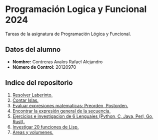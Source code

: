 # Programación Logica y Funcional 2024
Tareas de la asignatura de Programación Lógica y Funcional.

## Datos del alumno
- **Nombre:** Contreras Avalos Rafael Alejandro
- **Número de Control:** 20120970

## Indice del repositorio

1. [Resolver Laberinto.](./01-Resolver_Laberinto//README.md)
2. [Contar Islas.](./02-Contar_Islas//README.md)
3. [Evaluar expresiones matematicas: Preorden, Postorden.](./03-Expresiones_Matematicas_(Preorden,Postorden)/README.md)
4. [Encontrar la expresión general de la secuencia.](./04-Expresion_general_de_secuencias//README.md)
5. [Ejercicios e investigacion de 6 Lenguajes (Python, C, Java, Perl, Go, Rust).](./05-Ejercicios_6_Lenguajes(Python,C,Java,Perl,Go,Rust)//README.md)
6. [Investigar 20 funciones de Lisp.](./06_Funciones_De_Lisp//README.md)
7. [Areas y volumenes.](./07-Calcular_Areas_Y_Volumenes//README.md)